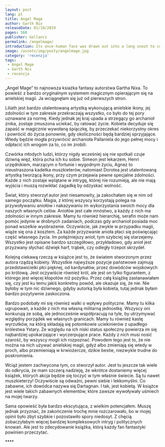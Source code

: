 ```yaml
---
layout: post
lang: pl
title: Angel Mage
author: Garth Nix
releaseDate: 01/10/2019
pages: 560
publisher: Gollancz
permalink: /angelmage/
introduction: Its once-human face was drawn out into a long snout to contain the toothy jaw lined with double row of small but enormously sharp teeth; its arms were short but very thick and muscular end ended in claws.
image: /assets/img/posty/angelmage.jpg
category: 'recenzja'
tags:
 - Angel Mage
 - Garth Nix
 - recenzja
---
```


  „Angel Mage” to najnowsza ksiażka fantasy autorstwa Gartha Nixa. To powieść z bardzo oryginalnym systemem magicznym opierającym się na anielskiej magii. Ja wciągnęłam się już od pierwszych stron.

  Liliath jest bardzo utalentowaną artystką wykonującą anielskie ikony, jej zdolności w tym zakresie przekraczają wszystko, co było do tej pory uznawane za normę. Kiedy jednak jej kraj upada a strzegący go archanioł znika, zostaje zmuszona uciekać, by ratować życie. Kobieta decyduje się zapaść w magicznie wywołaną śpiączkę, by przeczekać niekorzystny okres i powrócić do życia ponownie, gdy okoliczności będą bardziej sprzyjające. Wtedy będzie mogła przywrócić archanioła Pallaniela do jego pełnej mocy i odpłacić ich wrogom za to, co im zrobili.

  Czwórka młodych ludzi, którzy nigdy wcześniej się nie spotkali czuje dziwną więź, która pcha ich ku sobie. Simeon jest lekarzem, Henri urzędnikiem, marzącym o fortunie i wygodnym życiu, Agnez to nieustraszona kadetka muszkieterów, natomiast Dorotea jest utalentowaną artystką tworzącą ikony, przy czym przejawia pewne specjalne zdolności. Każde z nich zostaje wplątane w intrygę, której nie rozumieją, ale nie mają wyjścia i muszą rozwikłać zagadkę by odzyskać wolność.

  Świat, który stworzył autor jest niesamowity, ja zakochałam się w nim od samego początku. Magia, z której wszyscy korzystają polega na przywoływaniu aniołów i nakazywaniu im wykorzystania swoich mocy dla naszych własnych celów. Aniołów jest całe mnóstwo, a każdy z nich ma zdolności w innym zakresie. Mamy tu również hierarchię, serafin może nam pomóc jedynie w drobnych zadaniach, podczas gdy archanioł posiada moc ponad wszelkie wyobrażenie. Oczywiście, jak zwykle w przypadku magii, wiąże się ona z kosztem. Za każde przyzwanie anioła płaci się poświęcając część własnego życia. Im potężniejszy anioł, tym szybciej się starzejemy. Wszystko jest opisane bardzo szczegółowo, przykładowo, gdy anioł jest przyzwany słychać dźwięk harf, trąbek, czy odległy trzepot skrzydeł.

  Kolejną ciekawą rzeczą w książce jest to, że światem stworzonym przez autora rządzą kobiety. Wszystkie najwyższe pozycje państwowe zajmują przedstawicielki płci pięknej, od kardynałów, przez dowódców wojskowych po królową. Jest oczywiście również król, ale jest on tylko figurantem, z którego jest więcej kłopotów niż pożytku. Przez całą książkę zastanawiałam się, czy jest ku temu jakiś konkretny powód, ale okazuje się, że nie. Nie byłoby w tym nic dziwnego, gdyby autorką była kobieta, tutaj jednak byłam bardzo pozytywnie zaskoczona.

  Bardzo podobały mi się również walki o wpływy polityczne. Mamy tu kilka ugrupowań, a każde z nich ma własną militarną jednostkę. Wszyscy oni konkurują ze sobą, ale jednocześnie współpracują na tyle, by utrzymywać względny porządek we własnych granicach. Mamy tu również kastę wyrzutków, na którą składają się potomkowie uciekinierów z upadłego królestwa Ystary. Ze względu na ich niski status społeczny powierza im się najbardziej upokarzające i wyczerpujące prace. Każdy z nich musi nosić szarość, by wszyscy mogli ich rozpoznać. Powodem tego jest to, że nie można na nich używać anielskiej magii, gdyż albo zmieniają się wtedy w proch, albo przemieniają w krwiożercze, dzikie bestie, niezwykle trudne do poskromienia.

  Wciąż jestem zachwycona tym, co stworzył autor. Jest tu jeszcze tak wiele do odkrycia, że mam szczerą nadzieję, że wkrótce dostaniemy więcej książek, których akcja będzie się toczyć w tym właśnie świecie. Są tu nawet muszkieterzy! Oczywiście są odważni, pewni siebie i lekkomyślni. Co zabawne, ich dowódca nazywa się Dartagnan. I tak, jest kobietą. W książce jest wiele takich zabawnych elementów, które zawsze wywoływały uśmiech na mojej twarzy.

  Sama opowieść była bardzo ekscytująca, z wielkim potencjałem. Muszę jednak przyznać, że zakończenie trochę mnie rozczarowało, bo w mojej opinii było zbyt szybkie i pozostawiło spory niedosyt. Z chęcią zobaczyłabym więcej bardziej kompleksowych intryg i politycznych knowań. Ale jest to zdecydowanie książka, którą każdy fan fantastyki powinien przeczytać.  

  \*\*\*\*
